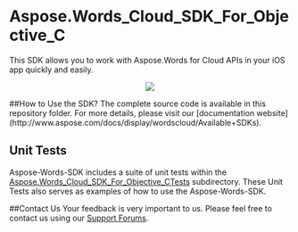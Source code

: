 # Aspose.Words_Cloud_SDK_For_Objective_C
This SDK allows you to work with Aspose.Words for Cloud APIs in your iOS app quickly and easily.

<p align="center">
  <a title="Download complete Aspose.Words for Cloud source code" href="https://github.com/asposewords/Aspose_Words_Cloud/archive/master.zip">
	<img src="https://raw.github.com/AsposeExamples/java-examples-dashboard/master/images/downloadZip-Button-Large.png" />
  </a>
</p>
##How to Use the SDK?
The complete source code is available in this repository folder. For more details, please visit our [documentation website](http://www.aspose.com/docs/display/wordscloud/Available+SDKs).


## Unit Tests
Aspose-Words-SDK includes a suite of unit tests within the [Aspose.Words_Cloud_SDK_For_Objective_CTests](https://github.com/asposewords/Aspose_Words_Cloud/blob/master/SDKs/Aspose.Words_Cloud_SDK_for_ObjectiveC/Aspose.Words_Cloud_SDK_for_ObjectiveCTests/words/ASPWordsApiTestCase.m) subdirectory. These Unit Tests also serves as examples of how to use the Aspose-Words-SDK.

##Contact Us
Your feedback is very important to us. Please feel free to contact us using our [Support Forums](https://www.aspose.com/community/forums/).
